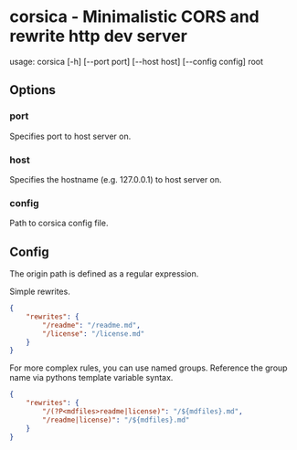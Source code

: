 # corsica - Minimalistic CORS and rewrite http dev server

usage: corsica [-h] [--port port] [--host host] [--config config] root

## Options

### port

Specifies port to host server on.

### host

Specifies the hostname (e.g. 127.0.0.1) to host server on.

### config

Path to corsica config file.



## Config

The origin path is defined as a regular expression.

Simple rewrites.

```json
{
	"rewrites": {
		"/readme": "/readme.md",
		"/license": "/license.md"
	}
}
```

For more complex rules, you can use named groups.
Reference the group name via pythons template variable syntax.

```json
{
	"rewrites": {
		"/(?P<mdfiles>readme|license)": "/${mdfiles}.md",
		"/readme|license)": "/${mdfiles}.md"
	}
}
```